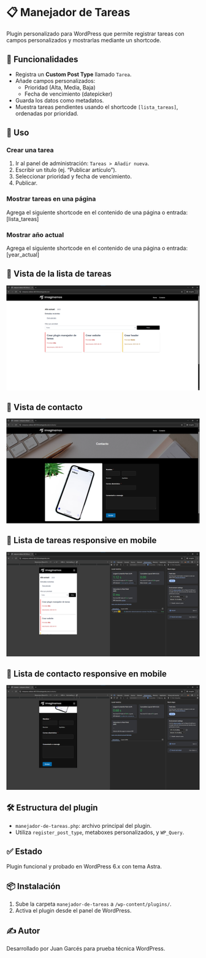 # 📋 Manejador de Tareas

Plugin personalizado para WordPress que permite registrar tareas con campos personalizados y mostrarlas mediante un shortcode.

## 🚀 Funcionalidades

- Registra un **Custom Post Type** llamado `Tarea`.
- Añade campos personalizados:
  - Prioridad (Alta, Media, Baja)
  - Fecha de vencimiento (datepicker)
- Guarda los datos como metadatos.
- Muestra tareas pendientes usando el shortcode `[lista_tareas]`, ordenadas por prioridad.

## 🧩 Uso

### Crear una tarea
1. Ir al panel de administración: `Tareas > Añadir nueva`.
2. Escribir un título (ej. “Publicar artículo”).
3. Seleccionar prioridad y fecha de vencimiento.
4. Publicar.

### Mostrar tareas en una página
Agrega el siguiente shortcode en el contenido de una página o entrada:
[lista_tareas]

### Mostrar año actual
Agrega el siguiente shortcode en el contenido de una página o entrada:
[year_actual]

## 🧩 Vista de la lista de tareas
![Lista de tareas](./assets/vista-general-lista-tareas.png)

## 🧩 Vista de contacto
![Lista de tareas](./assets/vista-contacto.png)

## 📱 Lista de tareas responsive en mobile
![Menú responsive](./assets/vista-general-mobile.png)

## 📱 Lista de contacto responsive en mobile
![Menú responsive](./assets/vista-contacto-mobile.png)

## 🛠️ Estructura del plugin

- `manejador-de-tareas.php`: archivo principal del plugin.
- Utiliza `register_post_type`, metaboxes personalizados, y `WP_Query`.

## ✅ Estado

Plugin funcional y probado en WordPress 6.x con tema Astra.

## 📦 Instalación

1. Sube la carpeta `manejador-de-tareas` a `/wp-content/plugins/`.
2. Activa el plugin desde el panel de WordPress.

## ✍️ Autor

Desarrollado por Juan Garcés para prueba técnica WordPress.
